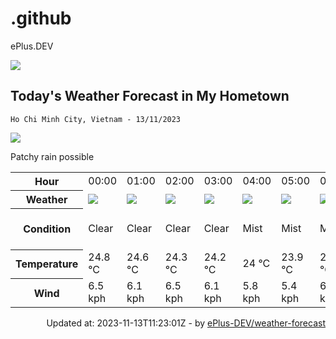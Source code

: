 # .github
ePlus.DEV

![](https://komarev.com/ghpvc/?username=ePlus-DEV&style=for-the-badge)

## Today's Weather Forecast in My Hometown



`Ho Chi Minh City, Vietnam - 13/11/2023`

<img src="https://cdn.weatherapi.com/weather/64x64/day/176.png" />

Patchy rain possible


<table>
    <tr>
        <th>Hour</th>
        <td>00:00</td><td>01:00</td><td>02:00</td><td>03:00</td><td>04:00</td><td>05:00</td><td>06:00</td><td>07:00</td><td>08:00</td><td>09:00</td><td>10:00</td><td>11:00</td><td>12:00</td><td>13:00</td><td>14:00</td><td>15:00</td><td>16:00</td><td>17:00</td><td>18:00</td><td>19:00</td><td>20:00</td><td>21:00</td><td>22:00</td><td>23:00</td>
    </tr>
    <tr>
        <th>Weather</th>
        <td><img src="https://cdn.weatherapi.com/weather/64x64/night/113.png"></img></td><td><img src="https://cdn.weatherapi.com/weather/64x64/night/113.png"></img></td><td><img src="https://cdn.weatherapi.com/weather/64x64/night/113.png"></img></td><td><img src="https://cdn.weatherapi.com/weather/64x64/night/113.png"></img></td><td><img src="https://cdn.weatherapi.com/weather/64x64/night/143.png"></img></td><td><img src="https://cdn.weatherapi.com/weather/64x64/night/143.png"></img></td><td><img src="https://cdn.weatherapi.com/weather/64x64/day/143.png"></img></td><td><img src="https://cdn.weatherapi.com/weather/64x64/day/116.png"></img></td><td><img src="https://cdn.weatherapi.com/weather/64x64/day/113.png"></img></td><td><img src="https://cdn.weatherapi.com/weather/64x64/day/113.png"></img></td><td><img src="https://cdn.weatherapi.com/weather/64x64/day/116.png"></img></td><td><img src="https://cdn.weatherapi.com/weather/64x64/day/176.png"></img></td><td><img src="https://cdn.weatherapi.com/weather/64x64/day/176.png"></img></td><td><img src="https://cdn.weatherapi.com/weather/64x64/day/263.png"></img></td><td><img src="https://cdn.weatherapi.com/weather/64x64/day/176.png"></img></td><td><img src="https://cdn.weatherapi.com/weather/64x64/day/353.png"></img></td><td><img src="https://cdn.weatherapi.com/weather/64x64/day/353.png"></img></td><td><img src="https://cdn.weatherapi.com/weather/64x64/day/176.png"></img></td><td><img src="https://cdn.weatherapi.com/weather/64x64/night/116.png"></img></td><td><img src="https://cdn.weatherapi.com/weather/64x64/night/113.png"></img></td><td><img src="https://cdn.weatherapi.com/weather/64x64/night/116.png"></img></td><td><img src="https://cdn.weatherapi.com/weather/64x64/night/176.png"></img></td><td><img src="https://cdn.weatherapi.com/weather/64x64/night/176.png"></img></td><td><img src="https://cdn.weatherapi.com/weather/64x64/night/116.png"></img></td>
    </tr>
    <tr>
        <th>Condition</th>
        <td width="200px">Clear</td><td width="200px">Clear</td><td width="200px">Clear</td><td width="200px">Clear</td><td width="200px">Mist</td><td width="200px">Mist</td><td width="200px">Mist</td><td width="200px">Partly cloudy</td><td width="200px">Sunny</td><td width="200px">Sunny</td><td width="200px">Partly cloudy</td><td width="200px">Patchy rain possible</td><td width="200px">Patchy rain possible</td><td width="200px">Patchy light drizzle</td><td width="200px">Patchy rain possible</td><td width="200px">Light rain shower</td><td width="200px">Light rain shower</td><td width="200px">Patchy rain possible</td><td width="200px">Partly cloudy</td><td width="200px">Clear</td><td width="200px">Partly cloudy</td><td width="200px">Patchy rain possible</td><td width="200px">Patchy rain possible</td><td width="200px">Partly cloudy</td>
    </tr>
    <tr>
        <th>Temperature</th>
        <td>24.8 °C</td><td>24.6 °C</td><td>24.3 °C</td><td>24.2 °C</td><td>24 °C</td><td>23.9 °C</td><td>23.9 °C</td><td>25.3 °C</td><td>27.1 °C</td><td>29.2 °C</td><td>30.9 °C</td><td>32.3 °C</td><td>33.3 °C</td><td>33.5 °C</td><td>32.8 °C</td><td>32.3 °C</td><td>30.4 °C</td><td>28.4 °C</td><td>30 °C</td><td>26.6 °C</td><td>26.3 °C</td><td>26 °C</td><td>25.7 °C</td><td>25.4 °C</td>
    </tr>
    <tr>
        <th>Wind</th>
        <td>6.5 kph</td><td>6.1 kph</td><td>6.5 kph</td><td>6.1 kph</td><td>5.8 kph</td><td>5.4 kph</td><td>6.1 kph</td><td>6.1 kph</td><td>4.7 kph</td><td>3.6 kph</td><td>6.8 kph</td><td>7.9 kph</td><td>9 kph</td><td>10.1 kph</td><td>7.6 kph</td><td>3.6 kph</td><td>3.2 kph</td><td>6.1 kph</td><td>6.8 kph</td><td>2.5 kph</td><td>2.9 kph</td><td>3.6 kph</td><td>4.7 kph</td><td>5.4 kph</td>
    </tr>
</table>


<div align="right">
    Updated at: 2023-11-13T11:23:01Z - by <a target="_blank"
        href="https://github.com/ePlus-DEV/weather-forecast">ePlus-DEV/weather-forecast</a>
</div>
